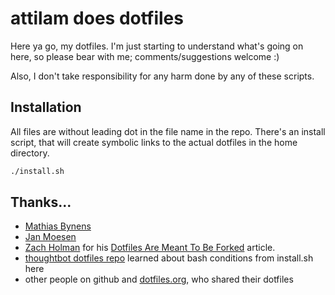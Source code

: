 # attilam does dotfiles

Here ya go, my dotfiles. I'm just starting to understand what's going on here, so please bear with me; comments/suggestions welcome :)

Also, I don't take responsibility for any harm done by any of these scripts.

## Installation

All files are without leading dot in the file name in the repo. There's an install script, that will create symbolic links to the actual dotfiles in the home directory.

```bash
./install.sh
```

## Thanks...
* [Mathias Bynens](https://github.com/mathiasbynens)
* [Jan Moesen](https://github.com/janmoesen)
* [Zach Holman](https://github.com/holman) for his [Dotfiles Are Meant To Be Forked](http://zachholman.com/2010/08/dotfiles-are-meant-to-be-forked/) article.
* [thoughtbot dotfiles repo](https://github.com/thoughtbot/dotfiles) learned about bash conditions from install.sh here
* other people on github and [dotfiles.org](http://dotfiles.org), who shared their dotfiles